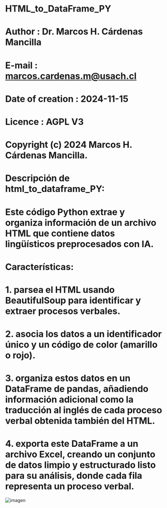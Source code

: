 # HTML_to_DataFrame_PY

# Author                    : Dr. Marcos H. Cárdenas Mancilla
# E-mail                    : marcos.cardenas.m@usach.cl
# Date of creation          : 2024-11-15
# Licence                   : AGPL V3
# Copyright (c) 2024 Marcos H. Cárdenas Mancilla.

# Descripción de html_to_dataframe_PY:
# Este código Python extrae y organiza información de un archivo HTML que contiene datos lingüísticos preprocesados con IA.
# Características:
# 1. parsea el HTML usando BeautifulSoup para identificar y extraer procesos verbales.
# 2. asocia los datos a un identificador único y un código de color (amarillo o rojo). 
# 3. organiza estos datos en un DataFrame de pandas, añadiendo información adicional como la traducción al inglés de cada proceso verbal obtenida también del HTML. 
# 4. exporta este DataFrame a un archivo Excel, creando un conjunto de datos limpio y estructurado listo para su análisis, donde cada fila representa un proceso verbal.
![imagen](https://github.com/user-attachments/assets/ad900627-155d-4dcc-a145-1d722d31af02)

